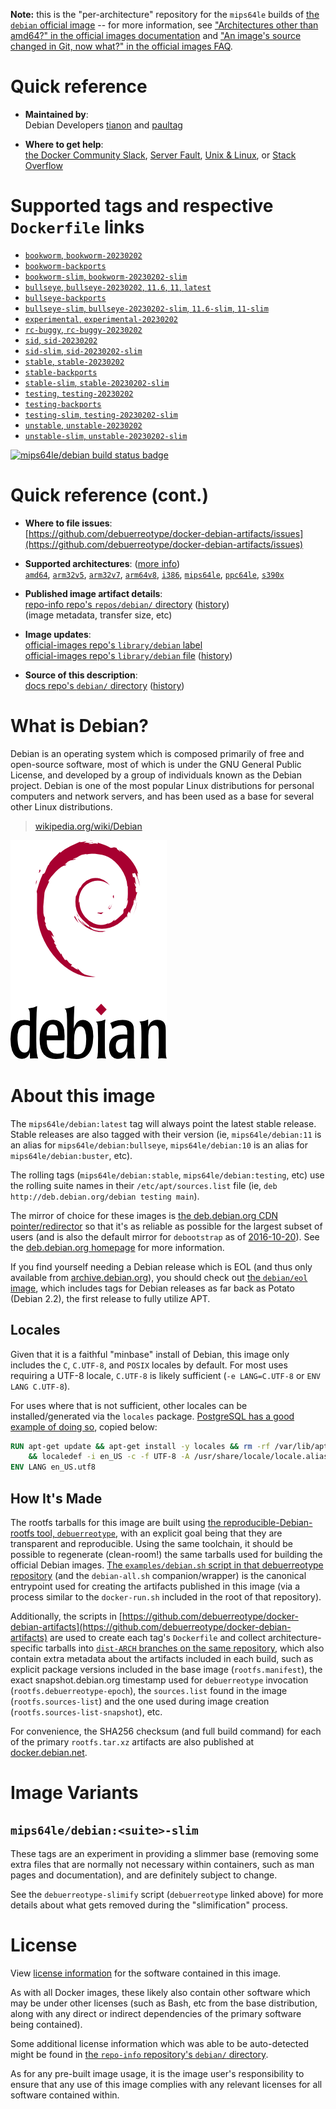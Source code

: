 <!--

********************************************************************************

WARNING:

    DO NOT EDIT "debian/README.md"

    IT IS AUTO-GENERATED

    (from the other files in "debian/" combined with a set of templates)

********************************************************************************

-->

**Note:** this is the "per-architecture" repository for the `mips64le` builds of [the `debian` official image](https://hub.docker.com/_/debian) -- for more information, see ["Architectures other than amd64?" in the official images documentation](https://github.com/docker-library/official-images#architectures-other-than-amd64) and ["An image's source changed in Git, now what?" in the official images FAQ](https://github.com/docker-library/faq#an-images-source-changed-in-git-now-what).

# Quick reference

-	**Maintained by**:  
	Debian Developers [tianon](https://qa.debian.org/developer.php?login=tianon) and [paultag](https://qa.debian.org/developer.php?login=paultag)

-	**Where to get help**:  
	[the Docker Community Slack](https://dockr.ly/comm-slack), [Server Fault](https://serverfault.com/help/on-topic), [Unix & Linux](https://unix.stackexchange.com/help/on-topic), or [Stack Overflow](https://stackoverflow.com/help/on-topic)

# Supported tags and respective `Dockerfile` links

-	[`bookworm`, `bookworm-20230202`](https://github.com/debuerreotype/docker-debian-artifacts/blob/543a3d4a3343d20ead4a0c05c03e1b7d84ae7557/bookworm/Dockerfile)
-	[`bookworm-backports`](https://github.com/debuerreotype/docker-debian-artifacts/blob/543a3d4a3343d20ead4a0c05c03e1b7d84ae7557/bookworm/backports/Dockerfile)
-	[`bookworm-slim`, `bookworm-20230202-slim`](https://github.com/debuerreotype/docker-debian-artifacts/blob/543a3d4a3343d20ead4a0c05c03e1b7d84ae7557/bookworm/slim/Dockerfile)
-	[`bullseye`, `bullseye-20230202`, `11.6`, `11`, `latest`](https://github.com/debuerreotype/docker-debian-artifacts/blob/543a3d4a3343d20ead4a0c05c03e1b7d84ae7557/bullseye/Dockerfile)
-	[`bullseye-backports`](https://github.com/debuerreotype/docker-debian-artifacts/blob/543a3d4a3343d20ead4a0c05c03e1b7d84ae7557/bullseye/backports/Dockerfile)
-	[`bullseye-slim`, `bullseye-20230202-slim`, `11.6-slim`, `11-slim`](https://github.com/debuerreotype/docker-debian-artifacts/blob/543a3d4a3343d20ead4a0c05c03e1b7d84ae7557/bullseye/slim/Dockerfile)
-	[`experimental`, `experimental-20230202`](https://github.com/debuerreotype/docker-debian-artifacts/blob/543a3d4a3343d20ead4a0c05c03e1b7d84ae7557/experimental/Dockerfile)
-	[`rc-buggy`, `rc-buggy-20230202`](https://github.com/debuerreotype/docker-debian-artifacts/blob/543a3d4a3343d20ead4a0c05c03e1b7d84ae7557/rc-buggy/Dockerfile)
-	[`sid`, `sid-20230202`](https://github.com/debuerreotype/docker-debian-artifacts/blob/543a3d4a3343d20ead4a0c05c03e1b7d84ae7557/sid/Dockerfile)
-	[`sid-slim`, `sid-20230202-slim`](https://github.com/debuerreotype/docker-debian-artifacts/blob/543a3d4a3343d20ead4a0c05c03e1b7d84ae7557/sid/slim/Dockerfile)
-	[`stable`, `stable-20230202`](https://github.com/debuerreotype/docker-debian-artifacts/blob/543a3d4a3343d20ead4a0c05c03e1b7d84ae7557/stable/Dockerfile)
-	[`stable-backports`](https://github.com/debuerreotype/docker-debian-artifacts/blob/543a3d4a3343d20ead4a0c05c03e1b7d84ae7557/stable/backports/Dockerfile)
-	[`stable-slim`, `stable-20230202-slim`](https://github.com/debuerreotype/docker-debian-artifacts/blob/543a3d4a3343d20ead4a0c05c03e1b7d84ae7557/stable/slim/Dockerfile)
-	[`testing`, `testing-20230202`](https://github.com/debuerreotype/docker-debian-artifacts/blob/543a3d4a3343d20ead4a0c05c03e1b7d84ae7557/testing/Dockerfile)
-	[`testing-backports`](https://github.com/debuerreotype/docker-debian-artifacts/blob/543a3d4a3343d20ead4a0c05c03e1b7d84ae7557/testing/backports/Dockerfile)
-	[`testing-slim`, `testing-20230202-slim`](https://github.com/debuerreotype/docker-debian-artifacts/blob/543a3d4a3343d20ead4a0c05c03e1b7d84ae7557/testing/slim/Dockerfile)
-	[`unstable`, `unstable-20230202`](https://github.com/debuerreotype/docker-debian-artifacts/blob/543a3d4a3343d20ead4a0c05c03e1b7d84ae7557/unstable/Dockerfile)
-	[`unstable-slim`, `unstable-20230202-slim`](https://github.com/debuerreotype/docker-debian-artifacts/blob/543a3d4a3343d20ead4a0c05c03e1b7d84ae7557/unstable/slim/Dockerfile)

[![mips64le/debian build status badge](https://img.shields.io/jenkins/s/https/doi-janky.infosiftr.net/job/multiarch/job/mips64le/job/debian.svg?label=mips64le/debian%20%20build%20job)](https://doi-janky.infosiftr.net/job/multiarch/job/mips64le/job/debian/)

# Quick reference (cont.)

-	**Where to file issues**:  
	[https://github.com/debuerreotype/docker-debian-artifacts/issues](https://github.com/debuerreotype/docker-debian-artifacts/issues)

-	**Supported architectures**: ([more info](https://github.com/docker-library/official-images#architectures-other-than-amd64))  
	[`amd64`](https://hub.docker.com/r/amd64/debian/), [`arm32v5`](https://hub.docker.com/r/arm32v5/debian/), [`arm32v7`](https://hub.docker.com/r/arm32v7/debian/), [`arm64v8`](https://hub.docker.com/r/arm64v8/debian/), [`i386`](https://hub.docker.com/r/i386/debian/), [`mips64le`](https://hub.docker.com/r/mips64le/debian/), [`ppc64le`](https://hub.docker.com/r/ppc64le/debian/), [`s390x`](https://hub.docker.com/r/s390x/debian/)

-	**Published image artifact details**:  
	[repo-info repo's `repos/debian/` directory](https://github.com/docker-library/repo-info/blob/master/repos/debian) ([history](https://github.com/docker-library/repo-info/commits/master/repos/debian))  
	(image metadata, transfer size, etc)

-	**Image updates**:  
	[official-images repo's `library/debian` label](https://github.com/docker-library/official-images/issues?q=label%3Alibrary%2Fdebian)  
	[official-images repo's `library/debian` file](https://github.com/docker-library/official-images/blob/master/library/debian) ([history](https://github.com/docker-library/official-images/commits/master/library/debian))

-	**Source of this description**:  
	[docs repo's `debian/` directory](https://github.com/docker-library/docs/tree/master/debian) ([history](https://github.com/docker-library/docs/commits/master/debian))

# What is Debian?

Debian is an operating system which is composed primarily of free and open-source software, most of which is under the GNU General Public License, and developed by a group of individuals known as the Debian project. Debian is one of the most popular Linux distributions for personal computers and network servers, and has been used as a base for several other Linux distributions.

> [wikipedia.org/wiki/Debian](https://en.wikipedia.org/wiki/Debian)

![logo](https://raw.githubusercontent.com/docker-library/docs/b449be7df57e9ed9086bb5821bfb5d6cdc5d67a4/debian/logo.png)

# About this image

The `mips64le/debian:latest` tag will always point the latest stable release. Stable releases are also tagged with their version (ie, `mips64le/debian:11` is an alias for `mips64le/debian:bullseye`, `mips64le/debian:10` is an alias for `mips64le/debian:buster`, etc).

The rolling tags (`mips64le/debian:stable`, `mips64le/debian:testing`, etc) use the rolling suite names in their `/etc/apt/sources.list` file (ie, `deb http://deb.debian.org/debian testing main`).

The mirror of choice for these images is [the deb.debian.org CDN pointer/redirector](https://deb.debian.org) so that it's as reliable as possible for the largest subset of users (and is also the default mirror for `debootstrap` as of [2016-10-20](https://anonscm.debian.org/cgit/d-i/debootstrap.git/commit/?id=9e8bc60ad1ccf3a25ce7890526b70059f3e770de)). See the [deb.debian.org homepage](https://deb.debian.org) for more information.

If you find yourself needing a Debian release which is EOL (and thus only available from [archive.debian.org](http://archive.debian.org)), you should check out [the `debian/eol` image](https://hub.docker.com/r/debian/eol/), which includes tags for Debian releases as far back as Potato (Debian 2.2), the first release to fully utilize APT.

## Locales

Given that it is a faithful "minbase" install of Debian, this image only includes the `C`, `C.UTF-8`, and `POSIX` locales by default. For most uses requiring a UTF-8 locale, `C.UTF-8` is likely sufficient (`-e LANG=C.UTF-8` or `ENV LANG C.UTF-8`).

For uses where that is not sufficient, other locales can be installed/generated via the `locales` package. [PostgreSQL has a good example of doing so](https://github.com/docker-library/postgres/blob/69bc540ecfffecce72d49fa7e4a46680350037f9/9.6/Dockerfile#L21-L24), copied below:

```dockerfile
RUN apt-get update && apt-get install -y locales && rm -rf /var/lib/apt/lists/* \
	&& localedef -i en_US -c -f UTF-8 -A /usr/share/locale/locale.alias en_US.UTF-8
ENV LANG en_US.utf8
```

## How It's Made

The rootfs tarballs for this image are built using [the reproducible-Debian-rootfs tool, `debuerreotype`](https://github.com/debuerreotype/debuerreotype), with an explicit goal being that they are transparent and reproducible. Using the same toolchain, it should be possible to regenerate (clean-room!) the same tarballs used for building the official Debian images. [The `examples/debian.sh` script in that debuerreotype repository](https://github.com/debuerreotype/debuerreotype/blob/master/examples/debian.sh) (and the `debian-all.sh` companion/wrapper) is the canonical entrypoint used for creating the artifacts published in this image (via a process similar to the `docker-run.sh` included in the root of that repository).

Additionally, the scripts in [https://github.com/debuerreotype/docker-debian-artifacts](https://github.com/debuerreotype/docker-debian-artifacts) are used to create each tag's `Dockerfile` and collect architecture-specific tarballs into [`dist-ARCH` branches on the same repository](https://github.com/debuerreotype/docker-debian-artifacts/branches), which also contain extra metadata about the artifacts included in each build, such as explicit package versions included in the base image (`rootfs.manifest`), the exact snapshot.debian.org timestamp used for `debuerreotype` invocation (`rootfs.debuerreotype-epoch`), the `sources.list` found in the image (`rootfs.sources-list`) and the one used during image creation (`rootfs.sources-list-snapshot`), etc.

For convenience, the SHA256 checksum (and full build command) for each of the primary `rootfs.tar.xz` artifacts are also published at [docker.debian.net](https://docker.debian.net/).

# Image Variants

## `mips64le/debian:<suite>-slim`

These tags are an experiment in providing a slimmer base (removing some extra files that are normally not necessary within containers, such as man pages and documentation), and are definitely subject to change.

See the `debuerreotype-slimify` script (`debuerreotype` linked above) for more details about what gets removed during the "slimification" process.

# License

View [license information](https://www.debian.org/social_contract#guidelines) for the software contained in this image.

As with all Docker images, these likely also contain other software which may be under other licenses (such as Bash, etc from the base distribution, along with any direct or indirect dependencies of the primary software being contained).

Some additional license information which was able to be auto-detected might be found in [the `repo-info` repository's `debian/` directory](https://github.com/docker-library/repo-info/tree/master/repos/debian).

As for any pre-built image usage, it is the image user's responsibility to ensure that any use of this image complies with any relevant licenses for all software contained within.
